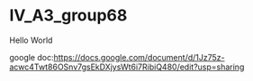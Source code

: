 # IV_A3_group68

Hello World

google doc:https://docs.google.com/document/d/1Jz75z-acwc4Twt86OSnv7gsEkDXjysWt6i7RibiQ480/edit?usp=sharing